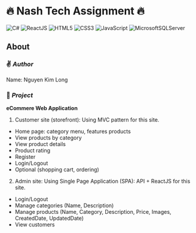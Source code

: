 # 🔥 Nash Tech Assignment 🔥
![C#](https://img.shields.io/badge/c%23-%23239120.svg?style=for-the-badge&logo=c-sharp&logoColor=white)
![ReactJS](https://img.shields.io/badge/react-%2320232a.svg?style=for-the-badge&logo=react&logoColor=%2361DAFB)
![HTML5](https://img.shields.io/badge/html5-%23E34F26.svg?style=for-the-badge&logo=html5&logoColor=white)
![CSS3](https://img.shields.io/badge/css3-%231572B6.svg?style=for-the-badge&logo=css3&logoColor=white)
![JavaScript](https://img.shields.io/badge/javascript-%23323330.svg?style=for-the-badge&logo=javascript&logoColor=%23F7DF1E)
![MicrosoftSQLServer](https://img.shields.io/badge/Microsoft%20SQL%20Sever-CC2927?style=for-the-badge&logo=microsoft%20sql%20server&logoColor=white)

## About
### ✌ *Author*
Name: Nguyen Kim Long
### 🌱 *Project*
**eCommere Web Application**
1. Customer site (storefront): Using MVC pattern for this site.
-	Home page: category menu, features products
-	View products by category
-	View product details
-	Product rating
-	Register
-	Login/Logout
-	Optional (shopping cart, ordering)
2. Admin site: Using Single Page Application (SPA): API + ReactJS for this site.
-	Login/Logout
-	Manage categories (Name, Description)
-	Manage products (Name, Category, Description, Price, Images, CreatedDate, UpdatedDate)
-	View customers
